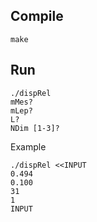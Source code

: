 Compile
---

`make`

Run
---

```
./dispRel
mMes? 
mLep? 
L? 
NDim [1-3]?
```

Example

```
./dispRel <<INPUT
0.494
0.100
31
1
INPUT
```
